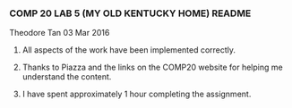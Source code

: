 ### COMP 20 LAB 5 (MY OLD KENTUCKY HOME) README

Theodore Tan
03 Mar 2016

1. All aspects of the work have been implemented correctly.

2. Thanks to Piazza and the links on the COMP20 website for helping me 
   understand the content.

3. I have spent approximately 1 hour completing the assignment.